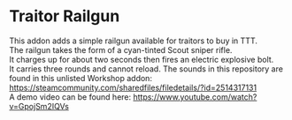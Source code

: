 # Traitor Railgun
This addon adds a simple railgun available for traitors to buy in TTT.  
The railgun takes the form of a cyan-tinted Scout sniper rifle.  
It charges up for about two seconds then fires an electric explosive bolt.  
It carries three rounds and cannot reload.
The sounds in this repository are found in this unlisted Workshop addon:  
https://steamcommunity.com/sharedfiles/filedetails/?id=2514317131  
A demo video can be found here: https://www.youtube.com/watch?v=GpojSm2IQVs
